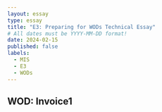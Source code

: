 ```yaml
---
layout: essay
type: essay
title: "E3: Preparing for WODs Technical Essay"
# All dates must be YYYY-MM-DD format!
date: 2024-02-15
published: false
labels:
  - MIS
  - E3
  - WODs
---
```


## WOD: Invoice1


